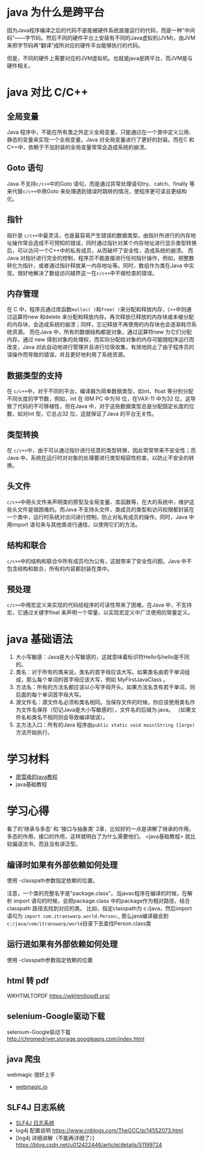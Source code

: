 
# java 为什么是跨平台

因为Java程序编译之后的代码不是能被硬件系统直接运行的代码，而是一种“中间码”——字节码。然后不同的硬件平台上安装有不同的Java虚拟机(JVM)，由JVM来把字节码再“翻译”成所对应的硬件平台能够执行的代码。

但是，不同的硬件上需要对应的JVM虚拟机。也就是java是跨平台，而JVM是与硬件相关。

# java 对比 C/C++

## 全局变量

Java 程序中，不能在所有类之外定义全局变量，只能通过在一个类中定义公用、静态的变量来实现一个全局变量。Java 对全局变量进行了更好的封装。而在C 和C++中，依赖于不加封装的全局变量常常会造成系统的崩溃。

## Goto 语句

Java 不支持`c/c++`中的Goto 语句，而是通过异常处理语句try、catch、finally 等来代替`c/c++`中用Goto 来处理遇到错误时跳转的情况，使程序更可读且更结构化。

## 指针

指针是 `c/c++`中最灵活，也是最容易产生错误的数据类型。由指针所进行的内存地址操作常会造成不可预知的错误，同时通过指针对某个内存地址进行显示类型转换后，可以访问一个C++中的私有成员，从而破坏了安全性，造成系统的崩溃。
而Java 对指针进行完全的控制，程序员不能直接进行任何指针操作，例如，把整数转化为指针，或者通过指针释放某一内存地址等。同时，数组作为类在Java 中实现，很好地解决了数组访问越界这一在`c/c++`中不做检查的错误。

## 内存管理

在 C 中，程序员通过库函数`malloc( )`和`free( )`来分配和释放内存，`C++`中则通过运算符new 和delete 来分配和释放内存。再次释放已释放的内存块或未被分配的内存块，会造成系统的崩溃；同样，忘记释放不再使用的内存块也会逐渐耗尽系统资源。
而在Java 中，所有的数据结构都是对象，通过运算符new 为它们分配内存。通过 new 得到对象的处理权，而实际分配给对象的内存可能随程序运行而改变，Java 对此自动地进行管理并且进行垃圾收集，有效地防止了由于程序员的误操作而导致的错误，并且更好地利用了系统资源。

## 数据类型的支持

在 `c/c++`中，对于不同的平台，编译器为简单数据类型，如int、float 等分别分配不同长度的字节数，例如，int 在 IBM PC 中为16 位，在VAX-11 中为32 位，这导致了代码的不可移植性，但在Java 中，对于这些数据类型总是分配固定长度的位数，如对int 型，它总占32 位，这就保证了Java 的平台无关性。

## 类型转换

在 `c/c++`中，由于可以通过指针进行任意的类型转换，因此常常带来不安全性；而Java 中，系统在运行时对对象的处理要进行类型相容性检查，以防止不安全的转换。

## 头文件

`c/c++`中用头文件来声明类的原型及全局变量、库函数等，在大的系统中，维护这些头文件是很困难的。而Java 不支持头文件，类成员的类型和访问权限都封装在一个类中，运行时系统对访问进行控制，防止对私有成员的操作。同时，Java 中用import 语句来与其他类进行通信，以使用它们的方法。

## 结构和联合

`c/c++`中的结构和联合中所有成员均为公有，这就带来了安全性问题。Java 中不包含结构和联合，所有的内容都封装在类中。

## 预处理

`c/c++`中用宏定义来实现的代码给程序的可读性带来了困难。在Java 中，不支持宏，它通过关键字final 来声明一个常量，以实现宏定义中广泛使用的常量定义。

# java 基础语法

1. 大小写敏感：Java是大小写敏感的，这就意味着标识符Hello与hello是不同的。
1. 类名：对于所有的类来说，类名的首字母应该大写。如果类名由若干单词组成，那么每个单词的首字母应该大写，例如 MyFirstJavaClass 。
1. 方法名：所有的方法名都应该以小写字母开头。如果方法名含有若干单词，则后面的每个单词首字母大写。
1. 源文件名：源文件名必须和类名相同。当保存文件的时候，你应该使用类名作为文件名保存（切记Java是大小写敏感的），文件名的后缀为.java。 （如果文件名和类名不相同则会导致编译错误）。
1. 主方法入口：所有的Java 程序由`public static void main(String []args)`方法开始执行。

# 学习材料

-   [廖雪峰的java教程](https://www.liaoxuefeng.com/wiki/1252599548343744)
-   java基础教程

# 学习心得
看了<head firt java>的‘继承与多态’ 和 ‘接口与抽象类’ 2章，比较好的一点是讲解了继承的作用，多态的作用，接口的作用，这样就明白了为什么需要他们。
<java基础教程> 就比较偏语法书，而且没有讲泛型。


## 编译时如果有外部依赖如何处理

使用 -classpath参数指定依赖的位置。

注意，一个类的完整名字是"package.class"。当javac程序在编译的时候，在解析 import 语句的时候，会把package.class 中的package作为相对路径，结合 classpath 路径去找到对应的类。
比如，指定classpath为 c:/java，然后import语句为 `import com.itranswarp.world.Person;`, 那么java编译器会到 `c:/java/com/itranswarp/world`目录下去查找Person.class类

## 运行进如果有外部依赖如何处理

使用 -classpath参数指定依赖的位置

## html 转 pdf

WKHTMLTOPDF  https://wkhtmltopdf.org/

## selenium-Google驱动下载

selenium-Google驱动下载 http://chromedriver.storage.googleapis.com/index.html

## java 爬虫
webmagic 很好上手
- [webmagic.io](http://webmagic.io/docs/zh/)

## SLF4J 日志系统

- [SLF4J 日志系统](http://www.51gjie.com/javaweb/1123.html)
- log4j 配置说明 https://www.cnblogs.com/TheGCC/p/14552073.html
- [log4j 详细讲解（不能再详细了）] https://blog.csdn.net/u012422446/article/details/51199724
